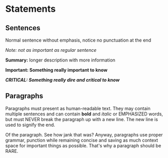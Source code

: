 
# Statements

## Sentences

Normal sentence without emphasis, notice no punctuation at the end

*Note: not as important as regular sentence*

**Summary:** longer description with more information

**Important: Something really important to know**

***CRITICAL: Something really dire and critical to know***

## Paragraphs

Paragraphs must present as human-readable text. They may contain multiple sentences and can contain **bold** and *italic* or EMPHASIZED words, but must NEVER break the paragraph up with a new line. The new line is used to signify the end.

Of the paragraph. See how jank that was? Anyway, paragraphs use proper grammar, punction while remaining concise and saving as much context space for important things as possible. That's why a paragraph should be RARE.
